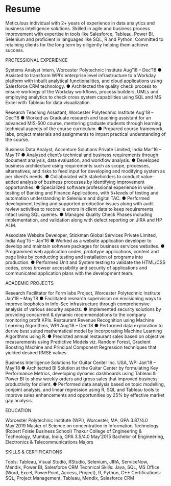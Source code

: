 # Resume
Meticulous individual with 2+ years of experience in data analytics and business intelligence solutions. Skilled in agile and business process improvement with expertise in tools like Salesforce, Tableau, Power BI, Selenium and proficient in languages like SQL, R and Python. Committed to retaining clients for the long term by diligently helping them achieve success. 

PROFESSIONAL EXPERIENCE

Systems Analyst Intern, Worcester Polytechnic Institute                                                                Aug’18 – Dec’18
●	Assisted to transform WPI’s enterprise level infrastructure to a Workday platform with inbuilt analytical functionalities, and cloud applications using Salesforce CRM technology.
●	Architected the quality check process to ensure workings of the Workday workflows, process builders, UMLs and employing analytics to check cross system capabilities using SQL and MS Excel with Tableau for data visualization.

Research Teaching Assistant, Worcester Polytechnic Institute                                                           Aug’18 – Dec’18
●	Worked as Graduate research and teaching assistant for an advanced MIS-500 course, mentoring graduate students through learning technical aspects of the course curriculum.
●	Prepared course framework, labs, project materials and assignments to impart practical understanding of the course.

Business Data Analyst, Accenture Solutions Private Limited, India 	                                                   Mar’16 – May’17
●	Analyzed client’s technical and business requirements through document analysis, data evaluation, and workflow analysis.
●	Developed business architecture using requirements such as scope, processes, alternatives, and risks to feed input for developing and modifying system as per client’s needs.
●	Collaborated with stakeholders to conduct value-added analysis of business processes by identifying improvement opportunities.
●	Specialized software professional experience in wide testing of Banking and Finance Applications, with 5+levels of testing and automation understanding in Selenium and digital TAC.
●	Performed development testing and supported production issues along with audit review activities to reconcile errors in client data to keep requirements intact using SQL queries.
●	Managed Quality Check Phases including implementation, and validation along with defect reporting on JIRA and HP ALM.

Associate Website Developer, Stickman Global Services Private Limited, India                                           Aug’15 – Jan’16    ●	Worked as a website application developer to develop and maintain software packages for business services websites.
●	Programmed web application codes, prototype applications, content and page links by conducting testing and installation of programs into production.
●	Performed Unit and System testing to validate the HTML/CSS codes, cross browser accessibility and security of applications and communicated application plans with the development team.

ACADEMIC PROJECTS

Research Facilitator for Form labs Project, Worcester Polytechnic Institute                                            Jan’18 – May’18
●	Facilitated research supervision on envisioning ways to improve loopholes in Info-Sec infrastructure through comprehensive analysis of various security aspects.
●	Implemented security solutions by providing concurrent & dynamic recommendations to the company monitoring profit KPIs.
Restaurant Revenue Recognition using Machine Learning Algorithms, WPI                                                   Aug’18 – Dec’18 
●	Performed data exploration to derive best suited mathematical model by incorporating Machine Learning Algorithms using R.
●	Predicted annual restaurant sales based on objective measurements using Predictive Models viz. Random Forest, Gradient Boosting Machine and Principal Component Regression techniques that yielded desired RMSE values.

Business Intelligence Solutions for Guitar Center Inc. USA, WPI                                                         Jan’18 – May’18
●	Architected BI Solution at the Guitar Center by formulating Key Performance Metrics, developing dynamic dashboards using Tableau & Power BI to show weekly orders and gross sales that improved business productivity for client.
●	Performed data analysis based on topic modelling, conjoint analysis, and linear regression using R, SQL and Tableau tools to improve sales enhancements and opportunities by 25% by effective market gap analysis.

EDUCATION

Worcester Polytechnic Institute (WPI), Worcester, MA, GPA 3.87/4.0                                                      May’2019
Master of Science on concentration in Information Technology (Robert Foisie Business School)
Thakur College of Engineering & Technology, Mumbai, India, GPA 3.5/4.0                                                  May’2015
Bachelor of Engineering, Electronics & Telecommunications Majors   
                                            		            
SKILLS & CERTIFICATIONS

Tools: Tableau, Visual Studio, RStudio, Selenium, JIRA, ServiceNow, Mendix, Power BI, Salesforce CRM
Technical Skills: Java, SQL, MS Office (Word, Excel, PowerPoint, Access, Project), R, Python, C++
Certifications: SQL, Project Management, Tableau, Mendix, Salesforce CRM
